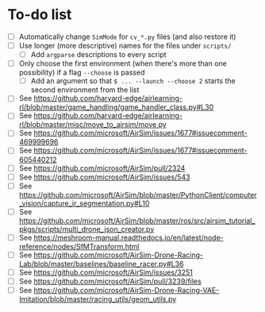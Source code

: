 # To-do list
- [ ] Automatically change `SimMode` for `cv_*.py` files (and also restore it)
- [ ] Use longer (more descriptive) names for the files under `scripts/`
  - [ ] Add `argparse` descriptions to every script
- [ ] Only choose the first environment (when there's more than one possibility) if a flag `--choose` is passed
  - [ ] Add an argument so that `$ ... --launch --choose 2` starts the second environment from the list
- [ ] See https://github.com/harvard-edge/airlearning-rl/blob/master/game_handling/game_handler_class.py#L30
- [ ] See https://github.com/harvard-edge/airlearning-rl/blob/master/misc/move_to_airsim/move.py
- [ ] See https://github.com/microsoft/AirSim/issues/1677#issuecomment-469999696
- [ ] See https://github.com/microsoft/AirSim/issues/1677#issuecomment-605440212
- [ ] See https://github.com/microsoft/AirSim/pull/2324
- [ ] See https://github.com/microsoft/AirSim/issues/543
- [ ] See https://github.com/microsoft/AirSim/blob/master/PythonClient/computer_vision/capture_ir_segmentation.py#L10
- [ ] See https://github.com/microsoft/AirSim/blob/master/ros/src/airsim_tutorial_pkgs/scripts/multi_drone_json_creator.py
- [ ] See https://meshroom-manual.readthedocs.io/en/latest/node-reference/nodes/SfMTransform.html
- [ ] See https://github.com/microsoft/AirSim-Drone-Racing-Lab/blob/master/baselines/baseline_racer.py#L36
- [ ] See https://github.com/microsoft/AirSim/issues/3251
- [ ] See https://github.com/microsoft/AirSim/pull/3239/files
- [ ] See https://github.com/microsoft/AirSim-Drone-Racing-VAE-Imitation/blob/master/racing_utils/geom_utils.py
